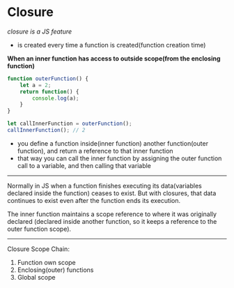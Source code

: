 # Closure

*closure is a JS feature* 
  * is created every time a function is created(function creation time)

__When an inner function has access to outside scope(from the enclosing function)__

```javascript
function outerFunction() {
    let a = 2;
    return function() {
        console.log(a);
    }
}

let callInnerFunction = outerFunction();
callInnerFunction(); // 2
```
- you define a function inside(inner function) another function(outer function), and return a reference to that inner function
- that way you can call the inner function by assigning the outer function call to a variable, and then calling that variable

---

Normally in JS when a function finishes executing its data(variables declared inside the function) ceases to exist. But with closures, that data continues to exist even after the function ends its execution.

The inner function maintains a scope reference to where it was originally declared (declared inside another function, so it keeps a reference to the outer function scope).

----

Closure Scope Chain:
1. Function own scope
1. Enclosing(outer) functions
1. Global scope 